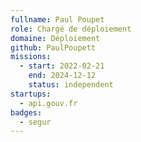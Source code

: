 ```yaml
---
fullname: Paul Poupet
role: Chargé de déploiement
domaine: Déploiement
github: PaulPoupett
missions:
  - start: 2022-02-21
    end: 2024-12-12
    status: independent
startups:
  - api.gouv.fr
badges:
  - segur
---
```


